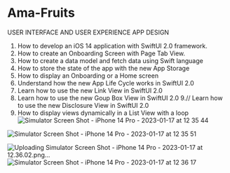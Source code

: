 # Ama-Fruits
USER INTERFACE AND USER EXPERIENCE APP DESIGN 

1. How to develop an iOS 14 application with SwiftUI 2.0 framework. 
2. How to create an Onboarding Screen with Page Tab View.
3. How to create a data model and fetch data using Swift language
4. How to store the state of the app with the new App Storage
5. How to display an Onboarding or a Home screen
6. Understand how the new App Life Cycle works in SwiftUI 2.0
7. Learn how to use the new Link View in SwiftUI 2.0
8. Learn how to use the new Goup Box View in SwiftUI 2.0
9.// Learn how to use the new Disclosure View in SwiftUI 2.0
10. How to display views dynamically in a List View with a loop
![Simulator Screen Shot - iPhone 14 Pro - 2023-01-17 at 12 35 44](https://user-images.githubusercontent.com/59480282/212902697-06474956-00dc-4ee3-bcfe-2d1d45ff8a33.png)


![Simulator Screen Shot - iPhone 14 Pro - 2023-01-17 at 12 35 51](https://user-images.githubusercontent.com/59480282/212902713-d82f6491-43c4-485b-87f1-e8eb5dc19d7c.png)

![Uploading Simulator Screen Shot - iPhone 14 Pro - 2023-01-17 at 12.36.02.png…]()
![Simulator Screen Shot - iPhone 14 Pro - 2023-01-17 at 12 36 17](https://user-images.githubusercontent.com/59480282/212902752-3da60dd0-4250-4d01-b902-ee460005ad50.png)
